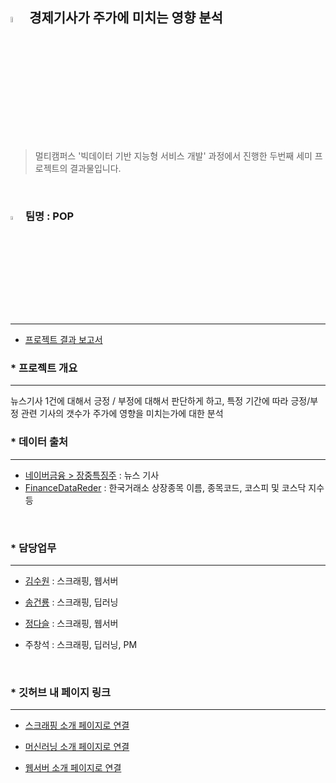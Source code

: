 ## <img src="https://noticon-static.tammolo.com/dgggcrkxq/image/upload/v1593397832/noticon/xmudzlguiuwsxfi3wjkj.png" width="5%;" /> 경제기사가 주가에 미치는 영향 분석

> 멀티캠퍼스 '빅데이터 기반 지능형 서비스 개발' 과정에서 진행한 두번째 세미 프로젝트의 결과물입니다. 

​    



### <img src="https://noticon-static.tammolo.com/dgggcrkxq/image/upload/v1566791609/noticon/nen1y11gazeqhejw7nm1.png" width="4%;" /> 팀명 : POP

---

* [프로젝트 결과 보고서](https://github.com/victoria2012/TeamProject/blob/master/md-images/2%EC%B0%A8%EC%84%B8%EB%AF%B8%ED%94%84%EB%A1%9C%EC%A0%9D%ED%8A%B8%20%EA%B2%B0%EA%B3%BC%EB%B3%B4%EA%B3%A0%EC%84%9C_POP.pdf)      



### * 프로젝트 개요

---

뉴스기사 1건에 대해서 긍정 / 부정에 대해서 판단하게 하고, 특정 기간에 따라 긍정/부정 관련 기사의 갯수가 주가에 영향을 미치는가에 대한 분석  

  



### * 데이터 출처

---

* <a href= "https://finance.naver.com/news/market_special.naver">네이버금융 > 장중특징주</a> : 뉴스 기사
* <a href="https://financedata.github.io/posts/finance-data-reader-users-guide.html">FinanceDataReder</a> : 한국거래소 상장종목 이름, 종목코드, 코스피 및 코스닥 지수 등

​          



### * 담당업무

---

* [김수원](https://github.com/webdessin) : 스크래핑, 웹서버

* [송건룡](https://github.com/00FFEF) : 스크래핑, 딥러닝

* [정다슬](https://github.com/Ethan-Jeong) : 스크래핑, 웹서버

* 주창석 : 스크래핑, 딥러닝, PM  

​      



### * 깃허브 내 페이지 링크

---

* <a href="https://github.com/victoria2012/TeamProject/tree/master/scraping">스크래핑 소개 페이지로 연결</a>  

* <a href="https://github.com/victoria2012/TeamProject/tree/master/deeplearning">머신러닝 소개 페이지로 연결</a>
* <a href="https://github.com/victoria2012/TeamProject/tree/master/pop">웹서버 소개 페이지로 연결</a>

